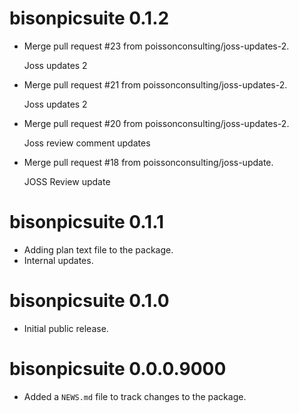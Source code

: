 <!-- NEWS.md is maintained by https://fledge.cynkra.com, contributors should not edit this file -->

# bisonpicsuite 0.1.2

- Merge pull request #23 from poissonconsulting/joss-updates-2.

  Joss updates 2

- Merge pull request #21 from poissonconsulting/joss-updates-2.

  Joss updates 2

- Merge pull request #20 from poissonconsulting/joss-updates-2.

  Joss review comment updates

- Merge pull request #18 from poissonconsulting/joss-update.

  JOSS Review update


# bisonpicsuite 0.1.1

- Adding plan text file to the package.
- Internal updates. 

# bisonpicsuite 0.1.0

- Initial public release.

# bisonpicsuite 0.0.0.9000

- Added a `NEWS.md` file to track changes to the package.

